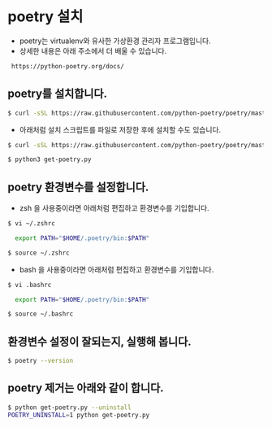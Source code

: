 # poetry 설치

- poetry는 virtualenv와 유사한 가상환경 관리자 프로그램입니다.
- 상세한 내용은 아래 주소에서 더 배울 수 있습니다.
```bash
 https://python-poetry.org/docs/
```

## poetry를 설치합니다.
  
```bash
$ curl -sSL https://raw.githubusercontent.com/python-poetry/poetry/master/get-poetry.py | python -
```

- 아래처럼 설치 스크립트를 파일로 저장한 후에 설치할 수도 있습니다.

```bash
$ curl -sSL https://raw.githubusercontent.com/python-poetry/poetry/master/get-poetry.py > get-poetry.py

$ python3 get-poetry.py

```

## poetry 환경변수를 설정합니다.

- zsh 을 사용중이라면 아래처럼 편집하고 환경변수를 기입합니다.
```bash
$ vi ~/.zshrc 

  export PATH="$HOME/.poetry/bin:$PATH"

$ source ~/.zshrc
```

- bash 을 사용중이라면 아래처럼 편집하고 환경변수를 기입합니다.
```bash
$ vi .bashrc 

  export PATH="$HOME/.poetry/bin:$PATH"

$ source ~/.bashrc
```



## 환경변수 설정이 잘되는지, 실행해 봅니다.

```bash
$ poetry --version
```


## poetry 제거는 아래와 같이 합니다.

```bash
$ python get-poetry.py --uninstall
POETRY_UNINSTALL=1 python get-poetry.py
```
